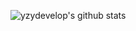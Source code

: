 ![yzydevelop's github stats](https://github-readme-stats.vercel.app/api?username=yzydevelop&show_icons=true&theme=vue)

